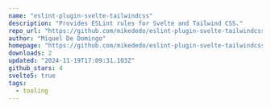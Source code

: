 ```yaml
---
name: "eslint-plugin-svelte-tailwindcss"
description: "Provides ESLint rules for Svelte and Tailwind CSS."
repo_url: "https://github.com/mikededo/eslint-plugin-svelte-tailwindcss"
author: "Miquel De Domingo"
homepage: "https://github.com/mikededo/eslint-plugin-svelte-tailwindcss"
downloads: 2
updated: "2024-11-19T17:09:31.103Z"
github_stars: 4
svelte5: true
tags: 
  - tooling
---
```

